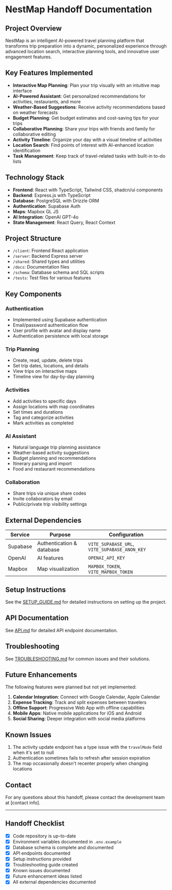 # NestMap Handoff Documentation

## Project Overview

NestMap is an intelligent AI-powered travel planning platform that transforms trip preparation into a dynamic, personalized experience through advanced location search, interactive planning tools, and innovative user engagement features.

## Key Features Implemented

- **Interactive Map Planning**: Plan your trip visually with an intuitive map interface
- **AI-Powered Assistant**: Get personalized recommendations for activities, restaurants, and more
- **Weather-Based Suggestions**: Receive activity recommendations based on weather forecasts
- **Budget Planning**: Get budget estimates and cost-saving tips for your trips
- **Collaborative Planning**: Share your trips with friends and family for collaborative editing
- **Activity Timeline**: Organize your day with a visual timeline of activities
- **Location Search**: Find points of interest with AI-enhanced location identification
- **Task Management**: Keep track of travel-related tasks with built-in to-do lists

## Technology Stack

- **Frontend**: React with TypeScript, Tailwind CSS, shadcn/ui components
- **Backend**: Express.js with TypeScript
- **Database**: PostgreSQL with Drizzle ORM
- **Authentication**: Supabase Auth
- **Maps**: Mapbox GL JS
- **AI Integration**: OpenAI GPT-4o
- **State Management**: React Query, React Context

## Project Structure

- `/client`: Frontend React application
- `/server`: Backend Express server
- `/shared`: Shared types and utilities
- `/docs`: Documentation files
- `/schema`: Database schema and SQL scripts
- `/tests`: Test files for various features

## Key Components

### Authentication

- Implemented using Supabase authentication
- Email/password authentication flow
- User profile with avatar and display name
- Authentication persistence with local storage

### Trip Planning

- Create, read, update, delete trips
- Set trip dates, locations, and details
- View trips on interactive maps
- Timeline view for day-by-day planning

### Activities

- Add activities to specific days
- Assign locations with map coordinates
- Set times and durations
- Tag and categorize activities
- Mark activities as completed

### AI Assistant

- Natural language trip planning assistance
- Weather-based activity suggestions
- Budget planning and recommendations
- Itinerary parsing and import
- Food and restaurant recommendations

### Collaboration

- Share trips via unique share codes
- Invite collaborators by email
- Public/private trip visibility settings

## External Dependencies

| Service | Purpose | Configuration |
|---------|---------|---------------|
| Supabase | Authentication & database | `VITE_SUPABASE_URL`, `VITE_SUPABASE_ANON_KEY` |
| OpenAI | AI features | `OPENAI_API_KEY` |
| Mapbox | Map visualization | `MAPBOX_TOKEN`, `VITE_MAPBOX_TOKEN` |

## Setup Instructions

See the [SETUP_GUIDE.md](../SETUP_GUIDE.md) for detailed instructions on setting up the project.

## API Documentation

See [API.md](API.md) for detailed API endpoint documentation.

## Troubleshooting

See [TROUBLESHOOTING.md](TROUBLESHOOTING.md) for common issues and their solutions.

## Future Enhancements

The following features were planned but not yet implemented:

1. **Calendar Integration**: Connect with Google Calendar, Apple Calendar
2. **Expense Tracking**: Track and split expenses between travelers
3. **Offline Support**: Progressive Web App with offline capabilities
4. **Mobile Apps**: Native mobile applications for iOS and Android
5. **Social Sharing**: Deeper integration with social media platforms

## Known Issues

1. The activity update endpoint has a type issue with the `travelMode` field when it's set to null
2. Authentication sometimes fails to refresh after session expiration
3. The map occasionally doesn't recenter properly when changing locations

## Contact

For any questions about this handoff, please contact the development team at [contact info].

---

## Handoff Checklist

- [x] Code repository is up-to-date
- [x] Environment variables documented in `.env.example`
- [x] Database schema is complete and documented
- [x] API endpoints documented
- [x] Setup instructions provided
- [x] Troubleshooting guide created
- [x] Known issues documented
- [x] Future enhancement ideas listed
- [x] All external dependencies documented